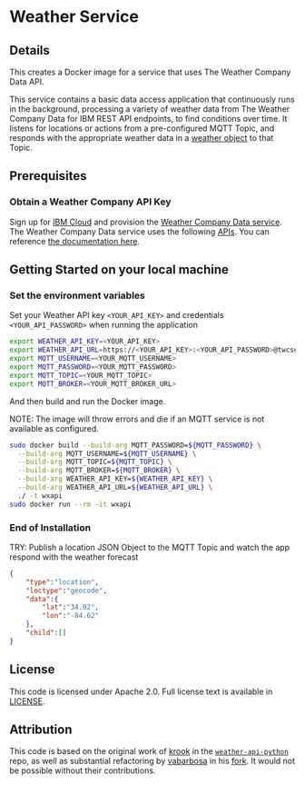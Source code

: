 # Weather Service

## Details

This creates a Docker image for a service that uses The Weather Company Data API. 

This service contains a basic data access application that continuously runs in the background, 
processing a variety of weather data from The Weather Company Data for IBM REST API endpoints, 
to find conditions over time.  It listens for locations or actions from 
a pre-configured MQTT Topic, and responds with the appropriate weather data
in a [weather object](../examples/weather.json) to that Topic.

## Prerequisites

### Obtain a Weather Company API Key

Sign up for [IBM Cloud](https://cloud.ibm.com/login) and 
provision the [Weather Company Data service](https://cloud.ibm.com/catalog/services/weather-company-data). 
The Weather Company Data service uses the following [APIs](https://twcservice.mybluemix.net/rest-api/). 
You can reference [the documentation here](https://cloud.ibm.com/docs/services/Weather?topic=weather-insights_weather_overview).

## Getting Started on your local machine

### Set the environment variables

Set your Weather API key `<YOUR_API_KEY>` and credentials `<YOUR_API_PASSWORD>` when running the application

``` bash
export WEATHER_API_KEY=<YOUR_API_KEY>
export WEATHER_API_URL=https://<YOUR_API_KEY>:<YOUR_API_PASSWORD>@twcservice.mybluemix.net/api/weather
export MQTT_USERNAME=<YOUR_MQTT_USERNAME>
export MQTT_PASSWORD=<YOUR_MQTT_PASSWORD>
export MQTT_TOPIC=<YOUR_MQTT_TOPIC>
export MQTT_BROKER=<YOUR_MQTT_BROKER_URL>
```

And then build and run the Docker image.

NOTE: The image will throw errors and die if an MQTT service is not available as configured.

``` bash
sudo docker build --build-arg MQTT_PASSWORD=${MQTT_PASSWORD} \
  --build-arg MQTT_USERNAME=${MQTT_USERNAME} \
  --build-arg MQTT_TOPIC=${MQTT_TOPIC} \
  --build-arg MQTT_BROKER=${MQTT_BROKER} \
  --build-arg WEATHER_API_KEY=${WEATHER_API_KEY} \
  --build-arg WEATHER_API_URL=${WEATHER_API_URL} \
  ./ -t wxapi
sudo docker run --rm -it wxapi
```

### End of Installation

TRY: Publish a location JSON Object to the MQTT Topic and watch the app respond with the weather forecast

``` json
{
    "type":"location",
    "loctype":"geocode",
    "data":{
        "lat":"34.02",
        "lon":"-84.62"
    },
    "child":[]
}
```

## License

This code is licensed under Apache 2.0. Full license text is available in [LICENSE](https://github.com/Call-for-Code/weather-api-python/tree/master/LICENSE).

## Attribution

This code is based on the original work of [krook](https://github.com/krook) in the [`weather-api-python`](https://github.com/Call-for-Code/weather-api-python) repo, as well as substantial refactoring by [vabarbosa](https://github.com/vabarbosa) in his [fork](https://github.com/vabarbosa/weather-api-python).  It would not be possible without their contributions.